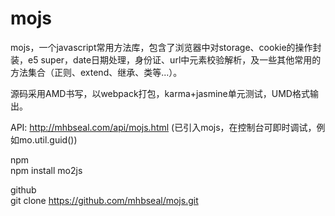 # mojs
mojs，一个javascript常用方法库，包含了浏览器中对storage、cookie的操作封装，e5 super，date日期处理，身份证、url中元素校验解析，及一些其他常用的方法集合（正则、extend、继承、类等...）。

源码采用AMD书写，以webpack打包，karma+jasmine单元测试，UMD格式输出。

API: http://mhbseal.com/api/mojs.html (已引入mojs，在控制台可即时调试，例如mo.util.guid())

npm  
    npm install mo2js

github  
    git clone https://github.com/mhbseal/mojs.git
